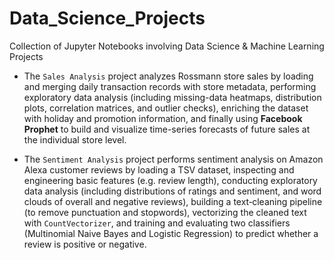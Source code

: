 # Data_Science_Projects
Collection of Jupyter Notebooks involving Data Science &amp; Machine Learning Projects

* The `Sales Analysis` project analyzes Rossmann store sales by loading and merging daily transaction records with store metadata, performing exploratory data analysis (including missing-data heatmaps, distribution plots, correlation matrices, and outlier checks), enriching the dataset with holiday and promotion information, and finally using **Facebook Prophet** to build and visualize time-series forecasts of future sales at the individual store level.

* The `Sentiment Analysis` project performs sentiment analysis on Amazon Alexa customer reviews by loading a TSV dataset, inspecting and engineering basic features (e.g. review length), conducting exploratory data analysis (including distributions of ratings and sentiment, and word clouds of overall and negative reviews), building a text‑cleaning pipeline (to remove punctuation and stopwords), vectorizing the cleaned text with `CountVectorizer`, and training and evaluating two classifiers (Multinomial Naive Bayes and Logistic Regression) to predict whether a review is positive or negative.
